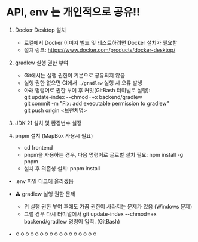 # API, env 는 개인적으로 공유!!

1. Docker Desktop 설치
    - 로컬에서 Docker 이미지 빌드 및 테스트하려면 Docker 설치가 필요함
    - 설치 링크: https://www.docker.com/products/docker-desktop/

2. gradlew 실행 권한 부여
    - Git에서는 실행 권한이 기본으로 공유되지 않음
    - 실행 권한 없으면 CI에서 `./gradlew` 실행 시 오류 발생
    - 아래 명령어로 권한 부여 후 커밋(GitBash 터미널로 실행):  
        git update-index --chmod=+x backend/gradlew  
        git commit -m "Fix: add executable permission to gradlew"  
        git push origin <브랜치명>  

3. JDK 21 설치 및 환경변수 설정

4. pnpm 설치 (MapBox 사용시 필요)
    - cd frontend
    - pnpm을 사용하는 경우, 다음 명령어로 글로벌 설치 필요:
    npm install -g pnpm
    - 설치 후 의존성 설치:
    pnpm install

* .env 파일 디코에 올리겠음


* ⚠️ gradlew 실행 권한 문제  
    - 위 실행 권한 부여 후에도 가끔 권한이 사라지는 문제가 있음 (Windows 문제)  
    - 그럴 경우 다시 터미널에서 git update-index --chmod=+x backend/gradlew 명령어 입력. (GitBash)

* ㅇㅇㅇㅇㅇㅇㅇㅇㅇㅇㅇㅇㅇㅇㅇㅇㅇ